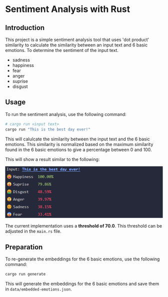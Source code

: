 # Sentiment Analysis with Rust

## Introduction

This project is a simple sentiment analysis tool that uses 'dot product' similarity to calculate the similarity between an input text and 6 basic emotions. To determine the sentiment of the input text.

- sadness
- happiness
- fear
- anger
- suprise
- disgust

## Usage

To run the sentiment analysis, use the following command:

```bash
# cargo run <input text>
cargo run "This is the best day ever!"
```

This will calulcate the similarity between the input text and the 6 basic emotions. This similarity is normalized based on the maximum similarity found in the 6 basic emotions to give a percentage between 0 and 100.

This will show a result similar to the following:

![Terminal screenshot](docs/terminal-screenshot.png)

The current implementation uses a **threshold of 70.0**. This threshold can be adjusted in the `main.rs` file.

## Preparation

To re-generate the embeddings for the 6 basic emotions, use the following command:

```bash
cargo run generate
```

This will generate the embeddings for the 6 basic emotions and save them in `data/embedded-emotions.json`.
